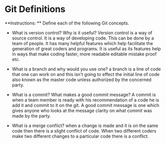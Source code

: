 # Git Definitions

**Instructions: ** Define each of the following Git concepts.

* What is version control?  Why is it useful?
Version control is a way of source control. It is a way of developing code. This can be done by a team of people. It has many helpful features which help facilitate the generation of great coders and programs. It is useful as its features help in ways that make coding faster, more readable editable mistake proof etc.

* What is a branch and why would you use one?
a branch is a line of code that one can work on and this isn't going to effect the initial line of code also known as the master code unless authorized by the concerned party.

* What is a commit? What makes a good commit message?
A commit is when a team member is ready with his recommendation of a code he is add it and commit to it on the git. A good commit message is one which gives anyone who looks at the message clarity on what commit was made by the party.
* What is a merge conflict?
when a change is made and it is on the same code then there is a slight conflict of code. When two different coders make two different changes to a particular code there is a conflict.